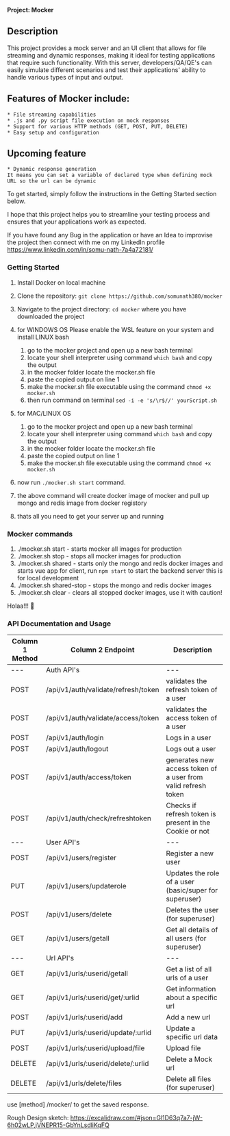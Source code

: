 **Project: Mocker**
## Description
This project provides a mock server and an UI client that allows for file streaming and dynamic responses, making it ideal for testing applications that require such functionality. With this server, developers/QA/QE's can easily simulate different scenarios and test their applications' ability to handle various types of input and output.

## Features of Mocker include:
    * File streaming capabilities
    * .js and .py script file execution on mock responses
    * Support for various HTTP methods (GET, POST, PUT, DELETE)
    * Easy setup and configuration

## Upcoming feature
    * Dynamic response generation
    It means you can set a variable of declared type when defining mock URL so the url can be dynamic

To get started, simply follow the instructions in the Getting Started section below.

I hope that this project helps you to streamline your testing process and ensures that your applications work as expected.

If you have found any Bug in the application or have an Idea to improvise the project then connect with me on my LinkedIn profile https://www.linkedin.com/in/somu-nath-7a4a72181/


### Getting Started
1. Install Docker on local machine
2. Clone the repository: `git clone https://github.com/somunath380/mocker`
3. Navigate to the project directory: `cd mocker` where you have downloaded the project
4. for WINDOWS OS
    Please enable the WSL feature on your system and install LINUX bash
    1. go to the mocker project and open up a new bash terminal
    2. locate your shell interpreter using command `which bash` and copy the output
    3. in the mocker folder locate the mocker.sh file
    4. paste the copied output on line 1
    5. make the mocker.sh file executable using the command `chmod +x mocker.sh`
    6. then run command on terminal `sed -i -e 's/\r$//' yourScript.sh`
5. for MAC/LINUX OS
    1. go to the mocker project and open up a new bash terminal
    2. locate your shell interpreter using command `which bash` and copy the output
    3. in the mocker folder locate the mocker.sh file
    4. paste the copied output on line 1
    5. make the mocker.sh file executable using the command `chmod +x mocker.sh`

6. now run `./mocker.sh start` command.
7. the above command will create docker image of mocker and pull up mongo and redis image from docker registory
8. thats all you need to get your server up and running

### Mocker commands
1. ./mocker.sh start - starts mocker all images for production
2. ./mocker.sh stop - stops all mocker images for production
3. ./mocker.sh shared - starts only the mongo and redis docker images and starts vue app for client, run `npm start` to start the backend server this is for local development
4. ./mocker.sh shared-stop - stops the mongo and redis docker images
5. ./mocker.sh clear - clears all stopped docker images, use it with caution!

Holaa!!! 🤩

### API Documentation and Usage

| Column 1 Method | Column 2 Endpoint | Description |
| --- | --- | --- |
| --- | Auth API's | --- |
| POST | /api/v1/auth/validate/refresh/token | validates the refresh token of a user |
| POST | /api/v1/auth/validate/access/token | validates the access token of a user |
| POST | /api/v1/auth/login | Logs in a user |
| POST | /api/v1/auth/logout | Logs out a user |
| POST | /api/v1/auth/access/token | generates new access token of a user from valid refresh token |
| POST | /api/v1/auth/check/refreshtoken | Checks if refresh token is present in the Cookie or not |
| --- | User API's | --- |
| POST | /api/v1/users/register | Register a new user |
| PUT | /api/v1/users/updaterole | Updates the role of a user (basic/super for superuser) |
| POST | /api/v1/users/delete | Deletes the user (for superuser) |
| GET | /api/v1/users/getall | Get all details of all users (for superuser)|
| --- | Url API's | --- |
| GET | /api/v1/urls/:userid/getall | Get a list of all urls of a user |
| GET | /api/v1/urls/:userid/get/:urlid | Get information about a specific url |
| POST | /api/v1/urls/:userid/add | Add a new url |
| PUT | /api/v1/urls/:userid/update/:urlid | Update a specific url data|
| POST | /api/v1/urls/:userid/upload/file | Upload file |
| DELETE | /api/v1/urls/:userid/delete/:urlid | Delete a Mock url |
| DELETE | /api/v1/urls/delete/files | Delete all files (for superuser) |

use [method] /mocker/<created url> to get the saved response.

Rough Design sketch: https://excalidraw.com/#json=Gl1D63q7a7-jW-6h02wLP,jVNEPR15-GbYnLsdliKqFQ
